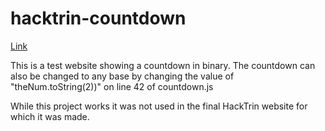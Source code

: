 # hacktrin-countdown

[Link](https://bitschiff.github.io/hacktrin-countdown/)


This is a test website showing a countdown in binary. The countdown can also be changed to any base by changing the value of "theNum.toString(2))" on line 42 of countdown.js

While this project works it was not used in the final HackTrin website for which it was made.
